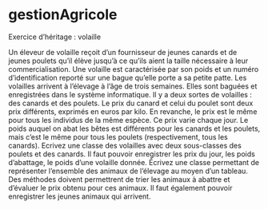 # gestionAgricole

Exercice d’héritage : volaille

Un éleveur de volaille reçoit d’un fournisseur de jeunes canards et de jeunes poulets qu’il élève jusqu’à ce qu’ils aient la taille nécessaire à leur commercialisation.
Une volaille est caractérisée par son poids et un numéro d’identification reporté sur une bague qu’elle porte a sa petite patte.
Les volailles arrivent à l’élevage à l’âge de trois semaines. Elles sont baguées et enregistrées dans le système informatique.
Il y a deux sortes de volailles : des canards et des poulets. Le prix du canard et celui du poulet sont deux prix différents, exprimés en euros par kilo.
En revanche, le prix est le même pour tous les individus de la même espèce.
Ce prix varie chaque jour. Le poids auquel on abat les bêtes est différents pour les canards et les poulets,
mais c’est le même pour tous les poulets (respectivement, tous les canards).
Ecrivez une classe des volailles avec deux sous-classes des poulets et des canards.
Il faut pouvoir enregistrer les prix du jour, les poids d’abattage, le poids d’une volaille donnée.
Écrivez une classe permettant de représenter l’ensemble des animaux de l’élevage au moyen d’un tableau.
Des méthodes doivent permettrent de trier les animaux à abattre et d’évaluer le prix obtenu pour ces animaux.
Il faut également pouvoir enregistrer les jeunes animaux qui arrivent.
